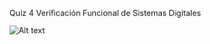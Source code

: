 Quiz 4 Verificación Funcional de Sistemas Digitales

![Alt text](https://github.com/javierespinoza09/Practicas_Verilog/edit/master/Verificacion_Javier/Q4/Diagrama.png)
























